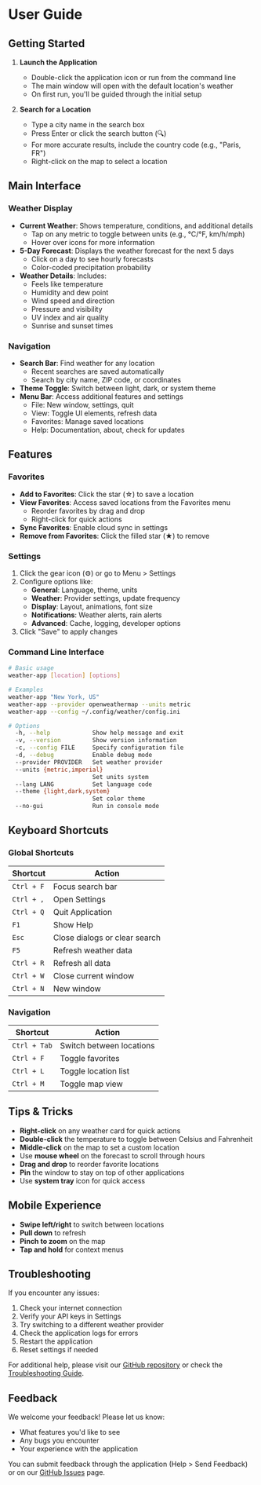 # User Guide

## Getting Started

1. **Launch the Application**
   - Double-click the application icon or run from the command line
   - The main window will open with the default location's weather
   - On first run, you'll be guided through the initial setup

2. **Search for a Location**
   - Type a city name in the search box
   - Press Enter or click the search button (🔍)
   - For more accurate results, include the country code (e.g., "Paris, FR")
   - Right-click on the map to select a location

## Main Interface

### Weather Display
- **Current Weather**: Shows temperature, conditions, and additional details
  - Tap on any metric to toggle between units (e.g., °C/°F, km/h/mph)
  - Hover over icons for more information
- **5-Day Forecast**: Displays the weather forecast for the next 5 days
  - Click on a day to see hourly forecasts
  - Color-coded precipitation probability
- **Weather Details**: Includes:
  - Feels like temperature
  - Humidity and dew point
  - Wind speed and direction
  - Pressure and visibility
  - UV index and air quality
  - Sunrise and sunset times

### Navigation
- **Search Bar**: Find weather for any location
  - Recent searches are saved automatically
  - Search by city name, ZIP code, or coordinates
- **Theme Toggle**: Switch between light, dark, or system theme
- **Menu Bar**: Access additional features and settings
  - File: New window, settings, quit
  - View: Toggle UI elements, refresh data
  - Favorites: Manage saved locations
  - Help: Documentation, about, check for updates

## Features

### Favorites
- **Add to Favorites**: Click the star (☆) to save a location
- **View Favorites**: Access saved locations from the Favorites menu
  - Reorder favorites by drag and drop
  - Right-click for quick actions
- **Sync Favorites**: Enable cloud sync in settings
- **Remove from Favorites**: Click the filled star (★) to remove

### Settings
1. Click the gear icon (⚙️) or go to Menu > Settings
2. Configure options like:
   - **General**: Language, theme, units
   - **Weather**: Provider settings, update frequency
   - **Display**: Layout, animations, font size
   - **Notifications**: Weather alerts, rain alerts
   - **Advanced**: Cache, logging, developer options
3. Click "Save" to apply changes

### Command Line Interface

```bash
# Basic usage
weather-app [location] [options]

# Examples
weather-app "New York, US"
weather-app --provider openweathermap --units metric
weather-app --config ~/.config/weather/config.ini

# Options
  -h, --help            Show help message and exit
  -v, --version         Show version information
  -c, --config FILE     Specify configuration file
  -d, --debug           Enable debug mode
  --provider PROVIDER   Set weather provider
  --units {metric,imperial}
                        Set units system
  --lang LANG           Set language code
  --theme {light,dark,system}
                        Set color theme
  --no-gui              Run in console mode
```

## Keyboard Shortcuts

### Global Shortcuts
| Shortcut | Action |
|----------|--------|
| `Ctrl + F` | Focus search bar |
| `Ctrl + ,` | Open Settings |
| `Ctrl + Q` | Quit Application |
| `F1` | Show Help |
| `Esc` | Close dialogs or clear search |
| `F5` | Refresh weather data |
| `Ctrl + R` | Refresh all data |
| `Ctrl + W` | Close current window |
| `Ctrl + N` | New window |

### Navigation
| Shortcut | Action |
|----------|--------|
| `Ctrl + Tab` | Switch between locations |
| `Ctrl + F` | Toggle favorites |
| `Ctrl + L` | Toggle location list |
| `Ctrl + M` | Toggle map view |

## Tips & Tricks

- **Right-click** on any weather card for quick actions
- **Double-click** the temperature to toggle between Celsius and Fahrenheit
- **Middle-click** on the map to set a custom location
- Use **mouse wheel** on the forecast to scroll through hours
- **Drag and drop** to reorder favorite locations
- **Pin** the window to stay on top of other applications
- Use **system tray** icon for quick access

## Mobile Experience

- **Swipe left/right** to switch between locations
- **Pull down** to refresh
- **Pinch to zoom** on the map
- **Tap and hold** for context menus

## Troubleshooting

If you encounter any issues:
1. Check your internet connection
2. Verify your API keys in Settings
3. Try switching to a different weather provider
4. Check the application logs for errors
5. Restart the application
6. Reset settings if needed

For additional help, please visit our [GitHub repository](https://github.com/Nsfr750/weather) or check the [Troubleshooting Guide](troubleshooting.md).

## Feedback

We welcome your feedback! Please let us know:
- What features you'd like to see
- Any bugs you encounter
- Your experience with the application

You can submit feedback through the application (Help > Send Feedback) or on our [GitHub Issues](https://github.com/Nsfr750/weather/issues) page.
